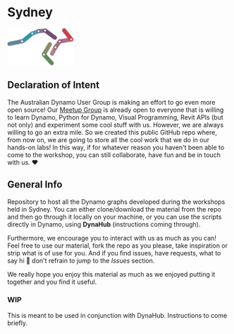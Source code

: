 # Sydney

![logo](imgs/Dynamo_AUS_roo-GitHub.jpeg)

## Declaration of Intent
The Australian Dynamo User Group is making an effort to go even more open source!
Our [Meetup Group](https://www.meetup.com/Dynamo-Sydney-User-Group/) is already open to everyone that is willing to learn Dynamo, Python for Dynamo, Visual Programming, Revit APIs (but not only) and experiment some cool stuff with us.
However, we are always willing to go an extra mile. So we created this public GitHub repo where, from now on, we are going to store all the cool work that we do in our hands-on labs! In this way, if for whatever reason you haven't been able to come to the workshop, you can still collaborate, have fun and be in touch with us. :heart:

## General Info
Repository to host all the Dynamo graphs developed during the workshops held in Sydney.
You can either clone/download the material from the repo and then go through it locally on your machine, or you can use the scripts directly in Dynamo, using **DynaHub** (instructions coming through).

Furthermore, we encourage you to interact with us as much as you can! Feel free to use our material, fork the repo as you please, take inspiration or strip what is of use for you. And if you find issues, have requests, what to say hi :wave: don't refrain to jump to the *Issues* section.

We really hope you enjoy this material as much as we enjoyed putting it together and you find it useful.

### WIP
This is meant to be used in conjunction with DynaHub.
Instructions to come briefly.